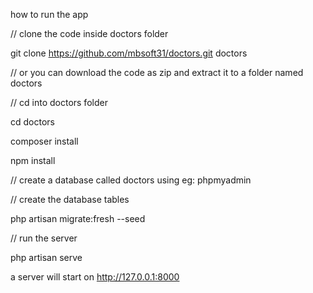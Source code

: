 how to run the app

// clone the code inside doctors folder

git clone https://github.com/mbsoft31/doctors.git doctors

// or you can download the code as zip and extract it to a folder named doctors

// cd into doctors folder 

cd doctors 

composer install

npm install

// create a database called doctors using eg: phpmyadmin

// create the database tables 

php artisan migrate:fresh --seed 

// run the server

php artisan serve 

a server will start on http://127.0.0.1:8000
